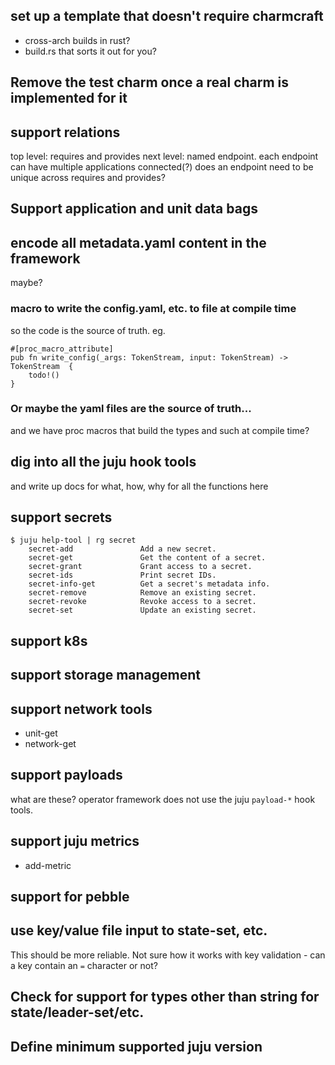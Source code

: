 ## set up a template that doesn't require charmcraft

- cross-arch builds in rust?
- build.rs that sorts it out for you?

## Remove the test charm once a real charm is implemented for it

## support relations

top level: requires and provides
next level: named endpoint. each endpoint can have multiple applications connected(?)
  does an endpoint need to be unique across requires and provides?

## Support application and unit data bags

## encode all metadata.yaml content in the framework

maybe?

### macro to write the config.yaml, etc. to file at compile time

so the code is the source of truth.
eg.

```
#[proc_macro_attribute]
pub fn write_config(_args: TokenStream, input: TokenStream) -> TokenStream  {
    todo!()
}
```

### Or maybe the yaml files are the source of truth...

and we have proc macros that build the types and such at compile time?

## dig into all the juju hook tools

and write up docs for what, how, why for all the functions here

## support secrets

```
$ juju help-tool | rg secret
    secret-add               Add a new secret.
    secret-get               Get the content of a secret.
    secret-grant             Grant access to a secret.
    secret-ids               Print secret IDs.
    secret-info-get          Get a secret's metadata info.
    secret-remove            Remove an existing secret.
    secret-revoke            Revoke access to a secret.
    secret-set               Update an existing secret.
```

## support k8s

## support storage management

## support network tools

- unit-get
- network-get

## support payloads

what are these? operator framework does not use the juju `payload-*` hook tools.

## support juju metrics

- add-metric

## support for pebble

## use key/value file input to state-set, etc.

This should be more reliable.
Not sure how it works with key validation - can a key contain an `=` character or not?

## Check for support for types other than string for state/leader-set/etc.

## Define minimum supported juju version
